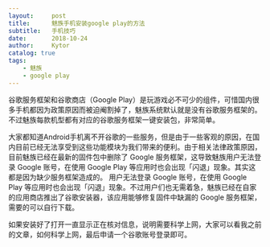 ```yaml
---
layout:     post
title:      魅族手机安装google play的方法
subtitle:   手机技巧
date:       2018-10-24
author:     Kytor
catalog: true
tags:
    - 魅族
    - google play
---
```


谷歌服务框架和谷歌商店（Google Play）是玩游戏必不可少的组件，可惜国内很多手机都因为政策原因而被迫阉割掉了，魅族系统默认就是没有谷歌服务框架的。不过魅族每款机型都有对应的谷歌服务框架一键安装包，非常简单。

大家都知道Android手机离不开谷歌的一些服务，但是由于一些客观的原因，在国内目前已经无法享受到这些功能模块为我们带来的便利。由于相关法律政策原因，目前魅族已经在最新的固件包中删除了 Google 服务框架，这导致魅族用户无法登录 Google 账号，在使用 Google Play 等应用时也会出现「闪退」现象。其实这都是因为缺少服务框架造成的。
用户无法登录 Google 账号，在使用 Google Play 等应用时也会出现「闪退」现象。不过用户们也无需着急，魅族已经在自家的应用商店推出了谷歌安装器，该应用能够修复固件中缺漏的 Google 服务框架，需要的可以自行下载。

如果安装好了打开一直显示正在核对信息，说明需要科学上网，大家可以看我之前的文章，如何科学上网，最后申请一个谷歌账号登录即可。
